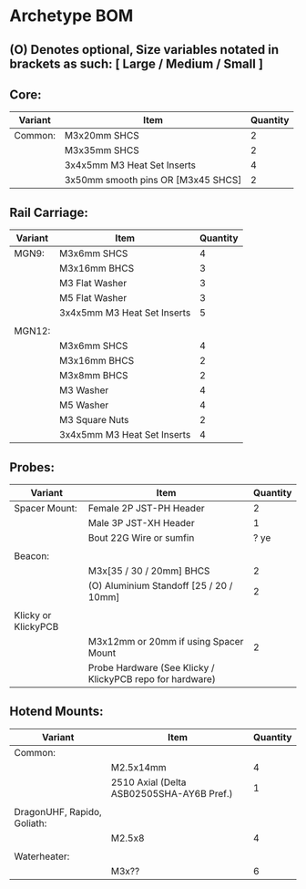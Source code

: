 # Archetype BOM
## (O) Denotes optional, Size variables notated in brackets as such: [ Large / Medium / Small ]

## Core:
|Variant|Item|Quantity|
|---------|-------------------------------------|---|
| Common: | M3x20mm SHCS                        | 2 |
|         | M3x35mm SHCS                        | 2 |
|         | 3x4x5mm M3 Heat Set Inserts         | 4 |
|         | 3x50mm smooth pins OR  [M3x45 SHCS] | 2 |

## Rail Carriage:
|Variant|Item|Quantity|
|--------|-----------------------------|---|
| MGN9:  | M3x6mm SHCS                 | 4 |
|        | M3x16mm BHCS                | 3 |
|        | M3 Flat Washer              | 3 |
|        | M5 Flat Washer              | 3 |
|        | 3x4x5mm M3 Heat Set Inserts | 5 |
|        |                             |   |
| MGN12: |                             |   |
|        | M3x6mm SHCS                 | 4 |
|        | M3x16mm BHCS                | 2 |
|        | M3x8mm BHCS                 | 2 |
|        | M3 Washer                   | 4 |
|        | M5 Washer                   | 4 |
|        | M3 Square Nuts              | 2 |
|        | 3x4x5mm M3 Heat Set Inserts | 4 |

## Probes:
|Variant|Item|Quantity|
|---------------------|-----------------------------------------------------------|------|
| Spacer Mount:       | Female 2P JST-PH Header                                   | 2    |
|                     | Male 3P JST-XH Header                                     | 1    |
|                     | Bout 22G Wire or sumfin                                   | ? ye |
|                     |                                                           |      |
| Beacon:             |                                                           |      |
|                     | M3x[35 / 30 / 20mm] BHCS                                  | 2    |
|                     | (O) Aluminium Standoff [25 / 20 / 10mm]                   | 2    |
|                     |                                                           |      |
| Klicky or KlickyPCB |                                                           |      |
|                     | M3x12mm or 20mm if using Spacer Mount                     | 2    |
|                     | Probe Hardware (See Klicky / KlickyPCB repo for hardware) |      |

## Hotend Mounts:
|Variant|Item|Quantity|
|----------------------------|-------------------------------------------|---|
| Common:                    |                                           |   |
|                            | M2.5x14mm                                 | 4 |
|                            | 2510 Axial (Delta ASB02505SHA-AY6B Pref.) | 1 |
|                            |                                           |   |
| DragonUHF, Rapido, Goliath:|                                           |   |
|                            | M2.5x8                                    | 4 |
|                            |                                           |   |
| Waterheater:               |                                           |   |
|                            | M3x??                                     | 6 |
